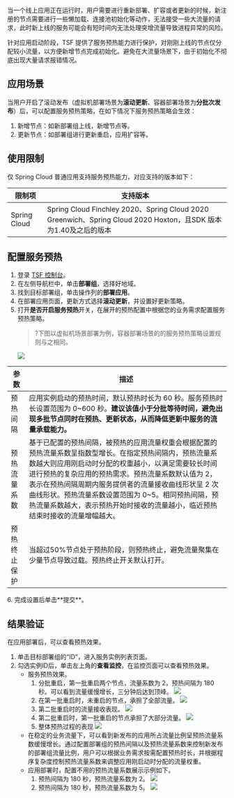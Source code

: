 当一个线上应用正在运行时，用户需要进行重新部署、扩容或者更新的时候，新注册的节点需要进行一些懒加载、连接池初始化等动作，无法接受一些大流量的请求，此时新上线的服务可能会有短时间内无法处理突增流量导致进程异常的风险。

针对应用启动阶段，TSF 提供了服务预热能力进行保护，对刚刚上线的节点仅分配较小流量，以方便新增节点完成初始化。避免在大流量场景下，由于初始化不彻底出现大量请求报错情况。

## 应用场景

当用户开启了滚动发布（虚拟机部署场景为**滚动更新**、容器部署场景为**分批次发布**）后，可以配置服务预热策略，在如下情况下服务预热策略会生效：

1. 新增节点：如新部署组上线，新增节点等。
2. 更新节点：如部署组进行更新重启，应用扩容等。



## 使用限制

仅 Spring Cloud 普通应用支持服务预热能力，对应支持的版本如下：

| 限制项       | 支持版本                                                     |
| ------------ | ------------------------------------------------------------ |
| Spring Cloud | Spring Cloud Finchley 2020、Spring Cloud 2020 Greenwich、Spring Cloud 2020 Hoxton，且SDK 版本为1.40及之后的版本 |



## 配置服务预热

1. 登录 [TSF 控制台](https://console.cloud.tencent.com/tsf)。
2. 在左侧导航栏中，单击**部署组**，选择好地域。
3. 找到目标部署组，单击操作列的**部署应用**。
4. 在部署应用页面，更新方式选择**滚动更新**，并设置好更新策略。
5. 打开**是否开启服务预热**开关，在展开的预热配置中根据您的业务需求配置服务预热策略。
   > ?下图以虚拟机场景部署为例，容器部署场景的的服务预热策略设置规则与之相同。
   > 
   ![](https://qcloudimg.tencent-cloud.cn/raw/46f04a9b870e7fb823b6ed77a37a282b.png)
<table>
<thead>
<tr>
<th>参数</th>
<th>描述</th>
</tr>
</thead>
<tbody><tr>
<td>预热间隔</td>
<td>应用实例启动的预热时间，默认预热时长为 60 秒。服务预热时长设置范围为 0~600 秒。<strong>建议该值小于分批等待时间，避免出现多批节点同时在预热、更新状态，从而降低更新中服务的流量承载能力。</strong></td>
</tr>
<tr>
<td>预热流量系数</td>
<td>基于已配置的预热间隔，被预热的应用流量权重会根据配置的预热流量系数呈指数型增长。在指定预热间隔内，预热流量系数越大则应用刚启动时分配的权重越小，以满足需要较长时间进行预热的复杂应用的预热需求。预热流量系数默认值为 2，表示在预热间隔周期内服务提供者的流量接收曲线形状呈 2 次曲线形状。预热流量系数设置范围为 0~5。相同预热间隔，预热流量系数越大，表示预热开始时接收的流量越小，临近预热结束时接收的流量增幅越大。</td>
</tr>
<tr>
<td>预热终止保护</td>
<td>当超过50%节点处于预热阶段，则预热终止，避免流量聚集在少量节点导致过载。预热终止开关默认打开。</td>
</tr>
</tbody></table>
6. 完成设置后单击**提交**。



## 结果验证

在应用部署后，可以查看预热效果。

1. 单击目标部署组的“ID”，进入服务实例列表页面。
2. 勾选实例ID后，单击左上角的**查看监控**，在监控页面可以查看预热效果。
   - 服务预热效果。
     1. 分批重启，第一批重启两个节点，流量系数为 2，预热间隔为 180 秒。可以看到流量缓慢增长，三分钟后达到顶峰。
![](https://qcloudimg.tencent-cloud.cn/raw/a2c32af5f60e05d99003c636f11b894a.png)
     2. 在第一批重启时，未重启的节点，承担了全部流量。
![](https://qcloudimg.tencent-cloud.cn/raw/7f366df6e90e498af094753bcd15a651.png)
     3. 第二批重启时的流量接收表现。
![](https://qcloudimg.tencent-cloud.cn/raw/ba5c1b644a4b72f8f1d4ab34cc70f8a3.png)
     4. 第二批重启时，第一批重启的节点承担了大部分流量。
![](https://qcloudimg.tencent-cloud.cn/raw/f24292533f91af50cffeac5857d78f90.png)
     5. 整体预热过程的表现
![](https://qcloudimg.tencent-cloud.cn/raw/a238b8e9aa836561c12834d77a735c71.png)
   - 在稳定的业务流量下，可以看到新发布的应用所占流量比例呈预热流量系数缓慢增长。通过配置部署组的预热间隔以及预热流量系数来控制新发布的部署组流量比例，用户可以根据业务需求按需配置预热时长，并根据程序复杂度控制预热流量系数来调整应用刚启动时分配的流量权重。
   - 应用部署时，配置不用的预热流量系数展示示例如下。
     1. 预热间隔为 180 秒，预热流量系数为 2。
![](https://qcloudimg.tencent-cloud.cn/raw/9cb67c4d98cf3483efb9535c5501031f.png)
     2. 预热间隔为 180 秒，预热流量系数为 5。
![](https://qcloudimg.tencent-cloud.cn/raw/a1a062d063143590cc3f71634e839630.png)

